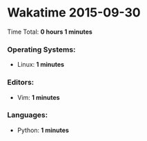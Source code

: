 # Wakatime 2015-09-30

Time Total: **0 hours 1 minutes**

### Operating Systems:
- Linux: **1 minutes** 

### Editors:
- Vim: **1 minutes** 

### Languages:
- Python: **1 minutes** 

